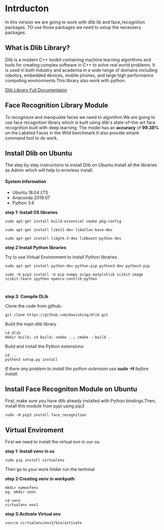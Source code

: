 <!-- workthrough documentation -->
<!-- This documentation only for fr v3 -->
# Intrducton

In this version we are going to work with dlib lib and face_recognition packages. TO use those packages we need to setup the necessery packages.

## What is Dlib Library?

Dlib is a modern C++ toolkit containing machine learning algorithms and tools for creating complex software in C++ to solve real world problems. It is used in both industry and academia in a wide range of domains including robotics, embedded devices, mobile phones, and large high performance computing environments.This library also work with python.

[Dlib Library Full Documentaion](http://dlib.net/)

## Face Recognition Library Module

To recognisze and manipulate faces we need to algorithm.We are going to use face recognition library which is built using dlib's state-of-the-art face recognition built with deep learning. The model has an **accuracy** of **99.38%** on the Labeled Faces in the Wild benchmark.It also provide simple command tool to do work.

## Install Dlib on Ubuntu

The step by step instructions to install Dlib on Ubuntu.Install all the libraries as Admin which  will help to errorless install.

#### System Information

* Ubuntu 18.04 LTS
* Anaconda 2019.07
* Python 3.6



**step 1: Install OS libraries**

```
sudo apt-get install build-essential cmake pkg-config

sudo apt-get install libx11-dev libatlas-base-dev

sudo apt-get install libgtk-3-dev libboost-python-dev

```
**step 2:Install Python libraries**

Try to use Virtual Environment to install Python libraries.

```
sudo apt-get install python-dev python-pip python3-dev python3-pip

sudo -H pip3 install -U pip numpy scipy matplotlib scikit-image scikit-learn ipython opencv-contrib-python



```
**step 3: Compile DLib**

Clone the code from github:
```
git clone https://github.com/davisking/dlib.git
```
Build the main dlib library
```
cd dlib
mkdir build; cd build; cmake ..; cmake --build .
```
Build and install the Python extensions:
``` 
cd ..
python3 setup.py install
```
*If there any problem to install the python extension use **sudo -H** before install.*

## Install Face Recogniton Module on Ubuntu

First, make sure you have dlib already installed with Python bindings.Then, install this module from pypi using pip3

```
sudo -H pip3 install face_recognition
```


## Virtual Enviroment

First we need to install the virtual evn in our os. 


**step 1: Install venv in os**
```
sudo pip install virtualenv
```

Then go to your work folder run the terminal

**step 2:Creating venv in workpath**

```
mkdir nameofenv
eg. mkdir venv

cd venv
virtualenv env1

```

**step 3:Activate Virtual env**

```
source virtualenv/env1/bin/activate
```


